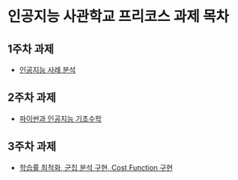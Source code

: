 # 인공지능 사관학교 프리코스 과제 목차

## 1주차 과제
* [인공지능 사례 분석](https://github.com/kim43/kim-sia/blob/master/1%EC%A3%BC%EC%B0%A8%EA%B3%BC%EC%A0%9C.ipynb)

## 2주차 과제
* [파이썬과 인공지능 기초수학](https://github.com/kim43/kim-sia/blob/master/2%EC%A3%BC%EC%B0%A8%EA%B3%BC%EC%A0%9C.ipynb)

## 3주차 과제
* [학습률 최적화, 군집 분석 구현, Cost Function 구현](https://github.com/kim43/kim-sia/blob/master/3%EC%A3%BC%EC%B0%A8_%EA%B3%BC%EC%A0%9C.ipynb)

